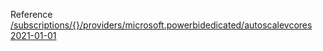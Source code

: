 Reference [/subscriptions/{}/providers/microsoft.powerbidedicated/autoscalevcores 2021-01-01](/Resources/mgmt-plane/L3N1YnNjcmlwdGlvbnMve30vcHJvdmlkZXJzL21pY3Jvc29mdC5wb3dlcmJpZGVkaWNhdGVkL2F1dG9zY2FsZXZjb3Jlcw==/2021-01-01.xml)
